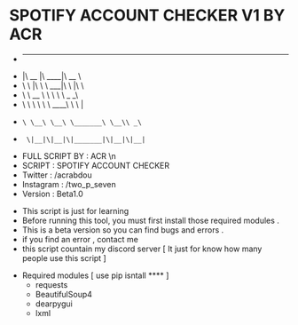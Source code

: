 # SPOTIFY ACCOUNT CHECKER V1 BY ACR

*   ________  ________  ________     
*  |\   __  \|\   ____\|\   __  \    
*  \ \  \|\  \ \  \___|\ \  \|\  \   
*   \ \   __  \ \  \    \ \   _  _\  
*    \ \  \ \  \ \  \____\ \  \\  \| 
*     \ \__\ \__\ \_______\ \__\\ _\ 
*      \|__|\|__|\|_______|\|__|\|__|

* FULL SCRIPT BY : ACR \n
* SCRIPT : SPOTIFY ACCOUNT CHECKER
* Twitter : /acrabdou
* Instagram : /two_p_seven
* Version : Beta1.0

 - This script is just for learning
 - Before running this tool, you must first install those required modules .
 - This is a beta version so you can find bugs and errors .
 - if you find an error , contact me 
 - this script countain my discord server [ It just for know how many people use this script ]

* Required modules [ use pip isntall **** ]
  - requests
  - BeautifulSoup4
  - dearpygui
  - lxml

